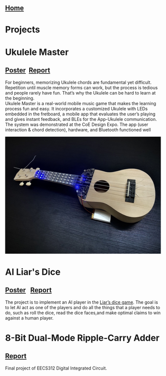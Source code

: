 ## [Home](index.md)
# Projects
# Ukulele Master
## [Poster](Uke_Poster.jpg) &nbsp;[Report](Uke_Report.pdf)

For beginners, memorizing Ukulele chords are fundamental yet difficult. Repetition until muscle memory forms can work, but the process is tedious and people rarely have fun. That’s why the Ukulele can be hard to learn at the beginning.
<br /> Ukulele Master is a real-world mobile music game that makes the learning process fun and easy. It incorporates a customized Ukulele with LEDs embedded in the fretboard, a mobile app that evaluates the user’s playing and gives instant feedback, and BLEs for the App-Ukulele communication. 
<br /> The system was demonstrated at the CoE Design Expo. The app (user interaction & chord detection), hardware, and Bluetooth functioned well

<img src="product.jpg" alt="uke" width="650"/>

# AI Liar's Dice
## [Poster](AI_Liar_Dice_Poster.jpg) &nbsp; [Report](AI_DICE_Final_Report.pdf)

<!-- <img src="liar_dice.png" alt="dice" width="300"/>  -->

The project is to implement an AI player in the [Liar’s dice game](https://www.youtube.com/watch?v=wbNzh25gI9Q). The goal is to let AI act as one of the players and do all the things that a player needs to do, such as roll the dice, read the dice faces,and make optimal claims to win against a human player.

# 8-Bit Dual-Mode Ripple-Carry Adder
## [Report](Adder.pdf)

Final project of EECS312 Digital Integrated Circuit. 
